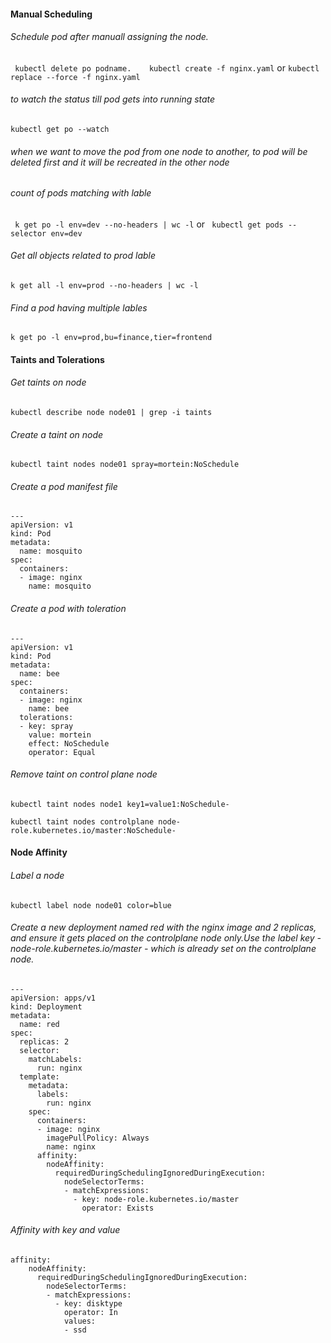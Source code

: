 #### Manual Scheduling
###### Schedule pod after manuall assigning the node.
`
kubectl delete po podname.   
kubectl create -f nginx.yaml` 
or 
`kubectl replace --force -f nginx.yaml`

###### to watch the status till pod gets into running state
`
kubectl get po --watch
`
###### when we want to move the pod from one node to another, to pod will be deleted first and it will be recreated in the other node

###### count of pods matching with lable
`
k get po -l env=dev --no-headers | wc -l` or ` 
kubectl get pods --selector env=dev
`

###### Get all objects related to prod lable
`
 k get all -l env=prod --no-headers | wc -l
`

###### Find a pod having multiple lables
`
k get po -l env=prod,bu=finance,tier=frontend
`

#### Taints and Tolerations

###### Get taints on node
`
kubectl describe node node01 | grep -i taints
`

###### Create a taint on node
`
kubectl taint nodes node01 spray=mortein:NoSchedule
`

###### Create a pod manifest file
```
---
apiVersion: v1
kind: Pod
metadata:
  name: mosquito
spec:
  containers:
  - image: nginx
    name: mosquito
```

###### Create a pod with toleration
```
---
apiVersion: v1
kind: Pod
metadata:
  name: bee
spec:
  containers:
  - image: nginx
    name: bee
  tolerations:
  - key: spray
    value: mortein
    effect: NoSchedule
    operator: Equal
```

###### Remove taint on control plane node
```
kubectl taint nodes node1 key1=value1:NoSchedule-

kubectl taint nodes controlplane node-role.kubernetes.io/master:NoSchedule-
```
#### Node Affinity
###### Label a node
`
kubectl label node node01 color=blue
`

###### Create a new deployment named red with the nginx image and 2 replicas, and ensure it gets placed on the controlplane node only.Use the label key - node-role.kubernetes.io/master - which is already set on the controlplane node.
```
---
apiVersion: apps/v1
kind: Deployment
metadata:
  name: red
spec:
  replicas: 2
  selector:
    matchLabels:
      run: nginx
  template:
    metadata:
      labels:
        run: nginx
    spec:
      containers:
      - image: nginx
        imagePullPolicy: Always
        name: nginx
      affinity:
        nodeAffinity:
          requiredDuringSchedulingIgnoredDuringExecution:
            nodeSelectorTerms:
            - matchExpressions:
              - key: node-role.kubernetes.io/master
                operator: Exists
```
###### Affinity with key and value
```
affinity:
    nodeAffinity:
      requiredDuringSchedulingIgnoredDuringExecution:
        nodeSelectorTerms:
        - matchExpressions:
          - key: disktype
            operator: In
            values:
            - ssd
```

